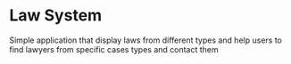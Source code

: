 # Law System
 Simple application that display laws from different types and help users to find lawyers from specific cases types and contact them
